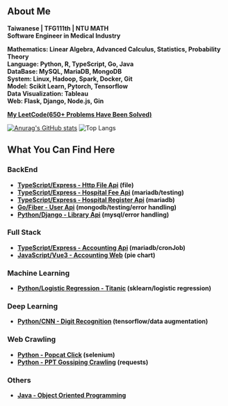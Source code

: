 ## About Me
**Taiwanese | TFG111th | NTU MATH**  
**Software Engineer in Medical Industry**  

**Mathematics: Linear Algebra, Advanced Calculus, Statistics, Probability Theory**  
**Language: Python, R, TypeScript, Go, Java**  
**DataBase: MySQL, MariaDB, MongoDB**  
**System: Linux, Hadoop, Spark, Docker, Git**  
**Model: Scikit Learn, Pytorch, Tensorflow**  
**Data Visualization: Tableau**  
**Web: Flask, Django, Node.js, Gin**  

**[My LeetCode(650+ Problems Have Been Solved)](https://leetcode.com/xiong1998/)**

[![Anurag's GitHub stats](https://github-readme-stats.vercel.app/api?username=yuhexiong&rank_icon=github&theme=graywhite)](https://github.com/anuraghazra/github-readme-stats)
![Top Langs](https://github-readme-stats.vercel.app/api/top-langs/?username=yuhexiong&layout=compact)

## What You Can Find Here

### BackEnd
- **[TypeScript/Express - Http File Api](https://github.com/yuhexiong/http-file-api-typescript) (file)**
- **[TypeScript/Express - Hospital Fee Api](https://github.com/yuhexiong/hospital-fee-api-typescript) (mariadb/testing)**
- **[TypeScript/Express - Hospital Register Api](https://github.com/yuhexiong/hospital-register-api-typescript) (mariadb)**
- **[Go/Fiber - User Api](https://github.com/yuhexiong/user-api-golang) (mongodb/testing/error handling)**
- **[Python/Django - Library Api](https://github.com/yuhexiong/library-api-python-django) (mysql/error handling)**

### Full Stack
- **[TypeScript/Express - Accounting Api](https://github.com/yuhexiong/accounting-api-typescript) (mariadb/cronJob)**
- **[JavaScript/Vue3 - Accounting Web](https://github.com/yuhexiong/accounting-web-vue3-javascript) (pie chart)**

### Machine Learning
- **[Python/Logistic Regression - Titanic](https://github.com/yuhexiong/titanic-logistic-regression-python) (sklearn/logistic regression)**

### Deep Learning
- **[Python/CNN - Digit Recognition](https://github.com/yuhexiong/digit-recognition-CNN-python) (tensorflow/data augmentation)**

### Web Crawling
- **[Python - Popcat Click](https://github.com/yuhexiong/popcat-click-python) (selenium)**
- **[Python - PPT Gossiping Crawling](https://github.com/yuhexiong/ppt-gossiping-crawling-python) (requests)**

### Others
- **[Java - Object Oriented Programming](https://github.com/yuhexiong/object-oriented-programming-java)**
